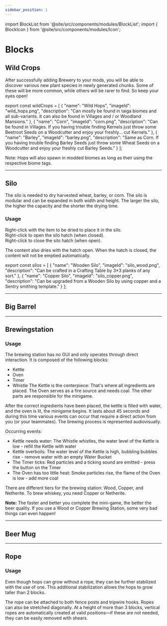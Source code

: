```yaml
---
sidebar_position: 1
---
```


import BlockList from '@site/src/components/modules/BlockList';
import { BlockIcon } from '@site/src/components/modules/Icon';



# Blocks
## Wild Crops
After successfully adding Brewery to your mods, you will be able to discover various new plant species in newly generated chunks. Some of these will be more common, while others will be rarer to find. So keep your eyes open!

<BlockList modId="brewery" itemList={wildCrops} />

export const wildCrops = [
  {
    "name": "Wild Hops",
    "imageId": "wild_hops.png",
    "description": "Can mostly be found in taiga biomes and all sub-variants. It can also be found in Villages and / or Woodland Mansions."
  },
  {
    "name": "Corn",
    "imageId": "corn.png",
    "description": "Can be found in Villages. If you having trouble finding Kernels just throw some Beetroot Seeds on a Woodcutter and enjoy your freshly... cut Kernels."
  },
  {
    "name": "Barley",
    "imageId": "barley.png",
    "description": "Same as Corn. If you having trouble finding Barley Seeds just throw some Wheat Seeds on a Woodcutter and enjoy your freshly cut Barley Seeds."
  }
];

Note: Hops will also spawn in modded biomes as long as their using the respective biome tags.

***

## Silo
The silo is needed to dry harvested wheat, barley, or corn. The silo is modular and can be expanded in both width and height. The larger the silo, the higher the capacity and the shorter the drying time.

### Usage
Right-click with the item to be dried to place it in the silo.\
Right-click to open the silo hatch (when closed).\
Right-click to close the silo hatch (when open).

The content also dries with the hatch open. When the hatch is closed, the content will not be emptied automatically.

<BlockList modId="brewery" itemList={silos} />

export const silos = [
{
"name": "Wooden Silo",
"imageId": "silo_wood.png",
"description": "Can be crafted in a Crafting Table by 3*3 planks of any sort."
},
{
"name": "Copper Silo",
"imageId": "silo_copper.png",
"description": "Can be upgraded from a Wooden Silo by using copper and a Sentry smithing template."
}
];

***

## Big Barrel
<BlockIcon modId="brewery" imageId="barrel.png" description="The big barrel currently serves merely as a decorative element. It requires a space of 2x2x2 to be placed." />

***

## Brewingstation
<BlockIcon modId="brewery" imageId="copper_brewingstation.png" description="Required for brewing beer and whiskey. Unlike ordinary blocks, the brewing station is larger: It consists of 5 separate blocks and therefore requires a space of 2x2x2 for placement." />

### Usage
The brewing station has no GUI and only operates through direct interaction. It is composed of the following blocks:
* Kettle
* Oven
* Timer
* Whistle
  The Kettle is the centerpiece: That's where all ingredients are placed. The Oven serves as a fire source and needs coal. The other parts are responsible for the minigame.

After the correct ingredients have been placed, the kettle is filled with water, and the oven is lit, the minigame begins. It lasts about 45 seconds and during this time various events can occur that require a direct action from you (or your teammates). The brewing process is represented audiovisually.

Occurring events:

* Kettle needs water: The Whistle whistles, the water level of the Kettle is low - refill the Kettle with water
* Kettle overboils: The water level of the Kettle is high, bubbling bubbles rise - remove water with an empty Water Bucket
* The Timer ticks: Red particles and a ticking sound are emitted - press the button on the Timer
* The Oven has too little heat: Smoke particles rise, the flame of the Oven is low - add more coal


There are different tiers for the brewing station: Wood, Copper, and Netherite. To brew whiskey, you need Copper or Netherite.

**Note:** The faster and better you complete the mini-game, the better the beer quality. If you use a Wood or Copper Brewing Station, some very bad things can even happen!

***

## Beer Mug
<BlockIcon modId="brewery" imageId="beer_mug.png" description="Not only serves as a mug for beer but can also be repurposed as a flower pot. Nice!" />

***

## Rope
<BlockIcon modId="brewery" imageId="rope.png" description="After successfully adding Brewery to your mods, you will be able to discover various new plant species in newly generated chunks. Some of these will be more common, while others will be rarer to find. So keep your eyes open!" />

### Usage
Even though hops can grow without a rope, they can be further stabilized with the use of one. This additional stabilization allows the hops to grow taller than 2 blocks.

The rope can be attached to both fence posts and tripwire hooks. Ropes can also be stretched diagonally. At a height of more than 3 blocks, vertical ropes are automatically created at valid positions—if these are not needed, they can be easily removed with shears.